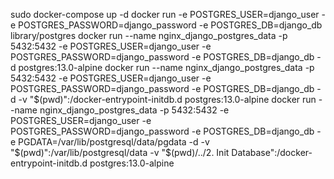 sudo docker-compose up -d
docker run -e POSTGRES_USER=django_user -e POSTGRES_PASSWORD=django_password -e POSTGRES_DB=django_db library/postgres
docker run --name nginx_django_postgres_data -p 5432:5432 -e POSTGRES_USER=django_user -e POSTGRES_PASSWORD=django_password -e POSTGRES_DB=django_db -d postgres:13.0-alpine
docker run --name nginx_django_postgres_data -p 5432:5432 -e POSTGRES_USER=django_user -e POSTGRES_PASSWORD=django_password -e POSTGRES_DB=django_db -d -v "$(pwd)":/docker-entrypoint-initdb.d postgres:13.0-alpine
docker run --name nginx_django_postgres_data -p 5432:5432 -e POSTGRES_USER=django_user -e POSTGRES_PASSWORD=django_password -e POSTGRES_DB=django_db -e PGDATA=/var/lib/postgresql/data/pgdata -d -v "$(pwd)":/var/lib/postgresql/data -v "$(pwd)/../2. Init Database":/docker-entrypoint-initdb.d postgres:13.0-alpine